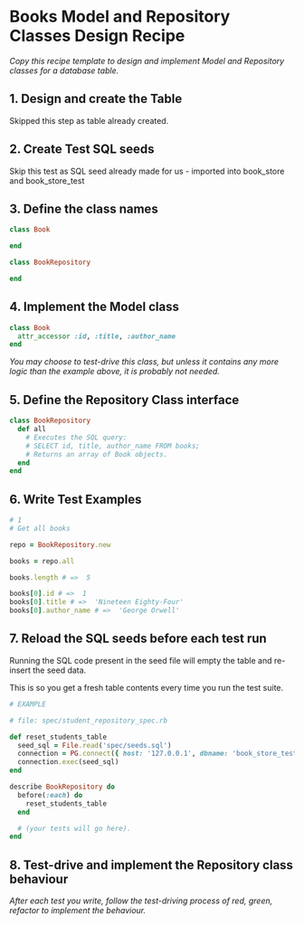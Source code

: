 # Books Model and Repository Classes Design Recipe

_Copy this recipe template to design and implement Model and Repository classes for a database table._

## 1. Design and create the Table

Skipped this step as table already created.

## 2. Create Test SQL seeds

Skip this test as SQL seed already made for us - imported into book_store and book_store_test

## 3. Define the class names

```ruby
class Book

end

class BookRepository

end
```

## 4. Implement the Model class

```ruby
class Book
  attr_accessor :id, :title, :author_name
end
```

*You may choose to test-drive this class, but unless it contains any more logic than the example above, it is probably not needed.*

## 5. Define the Repository Class interface

```ruby
class BookRepository
  def all
    # Executes the SQL query:
    # SELECT id, title, author_name FROM books;
    # Returns an array of Book objects.
  end
end
```

## 6. Write Test Examples

```ruby
# 1
# Get all books

repo = BookRepository.new

books = repo.all

books.length # =>  5

books[0].id # =>  1
books[0].title # =>  'Nineteen Eighty-Four'
books[0].author_name # =>  'George Orwell'
```


## 7. Reload the SQL seeds before each test run

Running the SQL code present in the seed file will empty the table and re-insert the seed data.

This is so you get a fresh table contents every time you run the test suite.

```ruby
# EXAMPLE

# file: spec/student_repository_spec.rb

def reset_students_table
  seed_sql = File.read('spec/seeds.sql')
  connection = PG.connect({ host: '127.0.0.1', dbname: 'book_store_test' })
  connection.exec(seed_sql)
end

describe BookRepository do
  before(:each) do 
    reset_students_table
  end

  # (your tests will go here).
end
```

## 8. Test-drive and implement the Repository class behaviour

_After each test you write, follow the test-driving process of red, green, refactor to implement the behaviour._